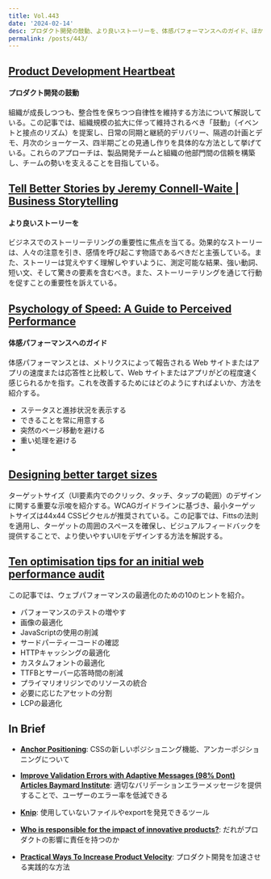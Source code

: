 ```yaml
---
title: Vol.443
date: '2024-02-14'
desc: プロダクト開発の鼓動、より良いストーリーを、体感パフォーマンスへのガイド、ほか計10リンク
permalink: /posts/443/
---
```



## [Product Development Heartbeat](https://blackswanfarming.com/product-development-heartbeat/)
#### プロダクト開発の鼓動

組織が成長しつつも、整合性を保ちつつ自律性を維持する方法について解説している。この記事では、組織規模の拡大に伴って維持されるべき「鼓動」（イベントと接点のリズム）を提案し、日常の同期と継続的デリバリー、隔週の計画とデモ、月次のショーケース、四半期ごとの見通し作りを具体的な方法として挙げている。これらのアプローチは、製品開発チームと組織の他部門間の信頼を構築し、チームの勢いを支えることを目指している。


## [Tell Better Stories by Jeremy Connell-Waite | Business Storytelling](https://www.betterstories.org)
#### より良いストーリーを
ビジネスでのストーリーテリングの重要性に焦点を当てる。効果的なストーリーは、人々の注意を引き、感情を呼び起こす物語であるべきだと主張している。また、ストーリーは覚えやすく理解しやすいように、測定可能な結果、強い動詞、短い文、そして驚きの要素を含むべき。また、ストーリーテリングを通じて行動を促すことの重要性を訴えている。


## [Psychology of Speed: A Guide to Perceived Performance](https://calibreapp.com/blog/perceived-performance)
#### 体感パフォーマンスへのガイド

体感パフォーマンスとは、メトリクスによって報告される Web サイトまたはアプリの速度または応答性と比較して、Web サイトまたはアプリがどの程度速く感じられるかを指す。これを改善するためにはどのようにすればよいか、方法を紹介する。

- ステータスと進捗状況を表示する
- できることを常に用意する
- 突然のページ移動を避ける
- 重い処理を避ける
-



## [Designing better target sizes](https://ishadeed.com/article/target-size/)

ターゲットサイズ（UI要素内でのクリック、タッチ、タップの範囲）のデザインに関する重要な示唆を紹介する。WCAGガイドラインに基づき、最小ターゲットサイズは44x44 CSSピクセルが推奨されている。この記事では、Fittsの法則を適用し、ターゲットの周囲のスペースを確保し、ビジュアルフィードバックを提供することで、より使いやすいUIをデザインする方法を解説する。


## [Ten optimisation tips for an initial web performance audit](https://calendar.perfplanet.com/2023/ten-optimisation-tips-for-an-initial-web-performance-audit/)

この記事では、ウェブパフォーマンスの最適化のための10のヒントを紹介。
- パフォーマンスのテストの増やす
- 画像の最適化
- JavaScriptの使用の削減
- サードパーティーコードの確認
- HTTPキャッシングの最適化
- カスタムフォントの最適化
- TTFBとサーバー応答時間の削減
- プライマリオリジンでのリソースの統合
- 必要に応じたアセットの分割
- LCPの最適化

## In Brief

- **[Anchor Positioning](https://12daysofweb.dev/2023/anchor-positioning/)**: CSSの新しいポジショニング機能、アンカーポジショニングについて

- **[Improve Validation Errors with Adaptive Messages (98% Dont)  Articles  Baymard Institute](https://baymard.com/blog/adaptive-validation-error-messages)**: 適切なバリデーションエラーメッセージを提供することで、ユーザーのエラー率を低減できる

- **[Knip](https://knip.dev/)**: 使用していないファイルやexportを発見できるツール

- **[Who is responsible for the impact of innovative products?](https://www.kooslooijesteijn.net/blog/who-is-responsible-impact-products)**: だれがプロダクトの影響に責任を持つのか

- **[Practical Ways To Increase Product Velocity](https://blog.staysaasy.com/p/practical-ways-to-increase-product)**: プロダクト開発を加速させる実践的な方法
